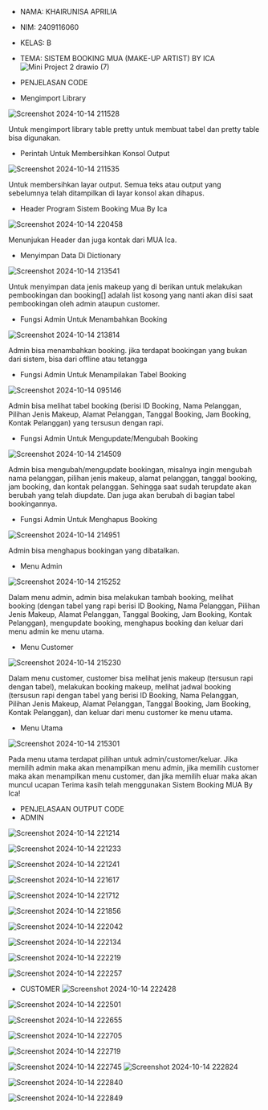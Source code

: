 - NAMA: KHAIRUNISA APRILIA
- NIM: 2409116060
- KELAS: B
- TEMA: SISTEM BOOKING MUA (MAKE-UP ARTIST) BY ICA
![Mini Project 2 drawio (7)](https://github.com/user-attachments/assets/82ec670a-b1c9-4b01-ba04-1970e89423c6)
- PENJELASAN CODE

- Mengimport Library

![Screenshot 2024-10-14 211528](https://github.com/user-attachments/assets/38c77952-1f4e-4aa1-aa39-437d199e1ced)

Untuk mengimport library table pretty untuk membuat tabel dan pretty table bisa digunakan.

- Perintah Untuk Membersihkan Konsol Output

![Screenshot 2024-10-14 211535](https://github.com/user-attachments/assets/38f5dc5b-3dc8-4e6e-8671-c9e4b883e5f0)

Untuk membersihkan layar output. Semua teks atau output yang sebelumnya telah ditampilkan di layar konsol akan dihapus.

- Header Program Sistem Booking Mua By Ica

![Screenshot 2024-10-14 220458](https://github.com/user-attachments/assets/e44b8c12-0cc5-4528-a019-3b801b197875)

Menunjukan Header dan juga kontak dari MUA Ica.

- Menyimpan Data Di Dictionary

![Screenshot 2024-10-14 213541](https://github.com/user-attachments/assets/fa7d8e07-fc24-47d4-b592-937e752e836d)

Untuk menyimpan data jenis makeup yang di berikan untuk melakukan pembookingan dan booking[] adalah list kosong yang nanti akan diisi saat pembookingan oleh admin ataupun customer.

- Fungsi Admin Untuk Menambahkan Booking

![Screenshot 2024-10-14 213814](https://github.com/user-attachments/assets/113da22c-e7ab-48c9-8439-7edb37d33ae7)

Admin bisa menambahkan booking. jika terdapat bookingan yang bukan dari sistem, bisa dari offline atau tetangga

- Fungsi Admin Untuk Menampilakan Tabel Booking

![Screenshot 2024-10-14 095146](https://github.com/user-attachments/assets/5e26ccd1-6c17-4df1-bd36-e238ce9df449)

Admin bisa melihat tabel booking (berisi ID Booking, Nama Pelanggan, Pilihan Jenis Makeup, Alamat Pelanggan, Tanggal Booking, Jam Booking, Kontak Pelanggan)  yang tersusun dengan rapi.

- Fungsi Admin Untuk Mengupdate/Mengubah Booking

![Screenshot 2024-10-14 214509](https://github.com/user-attachments/assets/29dba7d8-040e-4feb-aff4-9879103f1e7f)

Admin bisa mengubah/mengupdate bookingan, misalnya ingin mengubah nama pelanggan, pilihan jenis makeup, alamat pelanggan, tanggal booking, jam booking, dan kontak pelanggan. Sehingga saat sudah terupdate akan berubah yang telah diupdate. Dan juga akan berubah di bagian tabel bookingannya.

- Fungsi Admin Untuk Menghapus Booking

![Screenshot 2024-10-14 214951](https://github.com/user-attachments/assets/a248904d-f66d-4355-a038-f48beb49508e)

Admin bisa menghapus bookingan yang dibatalkan.

- Menu Admin

![Screenshot 2024-10-14 215252](https://github.com/user-attachments/assets/aa09561c-bd80-470d-85ab-c93d14ec336c)

Dalam menu admin, admin bisa melakukan tambah booking, melihat booking (dengan tabel yang rapi berisi ID Booking, Nama Pelanggan, Pilihan Jenis Makeup, Alamat Pelanggan, Tanggal Booking, Jam Booking, Kontak Pelanggan), mengupdate booking, menghapus booking dan keluar dari menu admin ke menu utama.

- Menu Customer

![Screenshot 2024-10-14 215230](https://github.com/user-attachments/assets/cfe64985-c16f-4e6b-8645-18f6a7257c12)

Dalam menu customer, customer bisa melihat jenis makeup (tersusun rapi dengan tabel), melakukan booking makeup, melihat jadwal booking (tersusun rapi dengan tabel yang berisi ID Booking, Nama Pelanggan, Pilihan Jenis Makeup, Alamat Pelanggan, Tanggal Booking, Jam Booking, Kontak Pelanggan), dan keluar dari menu customer ke menu utama.

- Menu Utama

![Screenshot 2024-10-14 215301](https://github.com/user-attachments/assets/8347fdd7-98a9-4fb1-9565-1b8bd302866e)

Pada menu utama terdapat pilihan untuk admin/customer/keluar. Jika memilih admin maka akan menampilkan menu admin, jika memilih customer maka akan menampilkan menu customer, dan jika memilih eluar maka akan muncul ucapan Terima kasih telah menggunakan Sistem Booking MUA By Ica!


- PENJELASAAN OUTPUT CODE
- ADMIN

![Screenshot 2024-10-14 221214](https://github.com/user-attachments/assets/d963f8eb-cdd9-4375-9908-05401f683b77)


![Screenshot 2024-10-14 221233](https://github.com/user-attachments/assets/af88af42-82bb-4e55-aa97-3a2de24033f0)

![Screenshot 2024-10-14 221241](https://github.com/user-attachments/assets/37a2b071-3d90-46a5-82f2-2fc3889cbd8f)

![Screenshot 2024-10-14 221617](https://github.com/user-attachments/assets/b5ef5038-185d-494e-a23d-74c914dc0766)

![Screenshot 2024-10-14 221712](https://github.com/user-attachments/assets/416b1818-8dab-4a28-b630-77a3d52b3f5a)

![Screenshot 2024-10-14 221856](https://github.com/user-attachments/assets/961c06b3-3b76-492d-906f-1fc56a1bc31b)

![Screenshot 2024-10-14 222042](https://github.com/user-attachments/assets/44c73204-cd2d-4b7d-8b86-d89b391cd2fd)

![Screenshot 2024-10-14 222134](https://github.com/user-attachments/assets/6f5a6e93-51c2-485a-bdb8-1068edeb3b60)

![Screenshot 2024-10-14 222219](https://github.com/user-attachments/assets/04742ec2-6531-45fb-8cc7-67c20577d430)

![Screenshot 2024-10-14 222257](https://github.com/user-attachments/assets/b389a09f-543f-4856-aea4-9403d930883d)

- CUSTOMER
![Screenshot 2024-10-14 222428](https://github.com/user-attachments/assets/80cf25a4-bb5c-4579-9e4e-9ef8d3e62c61)

![Screenshot 2024-10-14 222501](https://github.com/user-attachments/assets/731abb02-d20a-4758-8b94-8fceea98fa4f)

![Screenshot 2024-10-14 222655](https://github.com/user-attachments/assets/af18444e-39e5-439c-9857-de2771ae8b10)


![Screenshot 2024-10-14 222705](https://github.com/user-attachments/assets/ea686e83-dd66-4cd4-ad79-7551204927c9)


![Screenshot 2024-10-14 222719](https://github.com/user-attachments/assets/bc453454-69fb-45d3-89ea-c80a17a36e16)

![Screenshot 2024-10-14 222745](https://github.com/user-attachments/assets/738906f3-ea88-44ef-b817-be44b552a154)
![Screenshot 2024-10-14 222824](https://github.com/user-attachments/assets/555c59a8-6922-4a5e-b82e-73445ded3aad)

![Screenshot 2024-10-14 222840](https://github.com/user-attachments/assets/849145e6-511a-4527-9b0e-564a75478878)

![Screenshot 2024-10-14 222849](https://github.com/user-attachments/assets/04de6bf9-9db2-4475-89d2-21c050b8222c)



